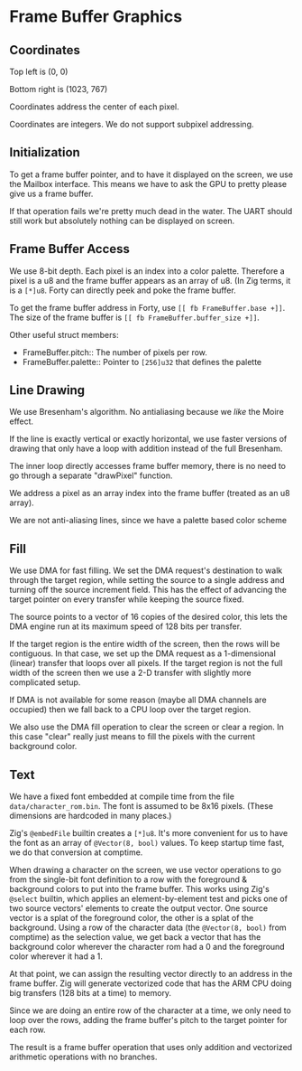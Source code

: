 # Frame Buffer Graphics

## Coordinates

Top left is (0, 0)

Bottom right is (1023, 767)

Coordinates address the center of each pixel.

Coordinates are integers. We do not support subpixel addressing.

## Initialization

To get a frame buffer pointer, and to have it displayed on the screen,
we use the Mailbox interface. This means we have to ask the GPU to
pretty please give us a frame buffer.

If that operation fails we're pretty much dead in the water. The UART
should still work but absolutely nothing can be displayed on screen.

## Frame Buffer Access

We use 8-bit depth. Each pixel is an index into a color
palette. Therefore a pixel is a u8 and the frame buffer appears as an
array of u8. (In Zig terms, it is a `[*]u8`. Forty can directly peek
and poke the frame buffer.

To get the frame buffer address in Forty, use `[[ fb FrameBuffer.base
+]]`. The size of the frame buffer is `[[ fb FrameBuffer.buffer_size
+]]`.

Other useful struct members:

- FrameBuffer.pitch:: The number of pixels per row.
- FrameBuffer.palette:: Pointer to `[256]u32` that defines the palette

## Line Drawing

We use Bresenham's algorithm. No antialiasing because we _like_ the
Moire effect.

If the line is exactly vertical or exactly horizontal, we use faster
versions of drawing that only have a loop with addition instead of the
full Bresenham.

The inner loop directly accesses frame buffer memory, there is no need
to go through a separate "drawPixel" function.

We address a pixel as an array index into the frame buffer (treated as
an u8 array).

We are not anti-aliasing lines, since we have a palette based color scheme

## Fill

We use DMA for fast filling. We set the DMA request's destination to
walk through the target region, while setting the source to a single
address and turning off the source increment field. This has the
effect of advancing the target pointer on every transfer while keeping
the source fixed.

The source points to a vector of 16 copies of the desired color, this
lets the DMA engine run at its maximum speed of 128 bits per transfer.

If the target region is the entire width of the screen, then the rows
will be contiguous. In that case, we set up the DMA request as a
1-dimensional (linear) transfer that loops over all pixels. If the
target region is not the full width of the screen then we use a 2-D
transfer with slightly more complicated setup.

If DMA is not available for some reason (maybe all DMA channels are
occupied) then we fall back to a CPU loop over the target region.

We also use the DMA fill operation to clear the screen or clear a
region. In this case "clear" really just means to fill the pixels with
the current background color.

## Text

We have a fixed font embedded at compile time from the file
`data/character_rom.bin`. The font is assumed to be 8x16
pixels. (These dimensions are hardcoded in many places.)

Zig's `@embedFile` builtin creates a `[*]u8`. It's more convenient for
us to have the font as an array of `@Vector(8, bool)` values. To keep
startup time fast, we do that conversion at comptime.

When drawing a character on the screen, we use vector operations to go
from the single-bit font definition to a row with the foreground &
background colors to put into the frame buffer. This works using Zig's
`@select` builtin, which applies an element-by-element test and picks
one of two source vectors' elements to create the output vector. One
source vector is a splat of the foreground color, the other is a splat
of the background. Using a row of the character data (the `@Vector(8,
bool)` from comptime) as the selection value, we get back a vector
that has the background color wherever the character rom had a 0 and
the foreground color wherever it had a 1.

At that point, we can assign the resulting vector directly to an
address in the frame buffer. Zig will generate vectorized code that
has the ARM CPU doing big transfers (128 bits at a time) to memory.

Since we are doing an entire row of the character at a time, we only
need to loop over the rows, adding the frame buffer's pitch to the
target pointer for each row.

The result is a frame buffer operation that uses only addition and
vectorized arithmetic operations with no branches.

